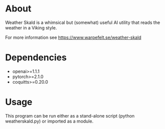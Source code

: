 # About
Weather Skald is a whimsical but (somewhat) useful AI utility that reads the weather in a Viking style. 

For more information see https://www.warpefelt.se/weather-skald

# Dependencies
* openai>=1.1.1
* pytorch>=2.1.0
* coquitts>=0.20.0

# Usage
This program can be run either as a stand-alone script (python weatherskald.py) or imported as a module. 
